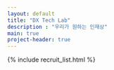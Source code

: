 ```yaml
---
layout: default
title: "DX Tech Lab"
description : "우리가 원하는 인재상"
main: true
project-header: true
---
```

{% include recruit_list.html %}
